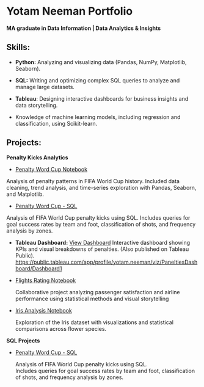 # Yotam Neeman Portfolio
**MA graduate in Data Information | Data Analytics & Insights**

## Skills:

* **Python:** Analyzing and visualizing data (Pandas, NumPy, Matplotlib, Seaborn).

* **SQL:** Writing and optimizing complex SQL queries to analyze and manage large datasets.

* **Tableau**: Designing interactive dashboards for business insights and data storytelling.

* Knowledge of machine learning models, including regression and classification, using Scikit-learn.

## Projects:

**Penalty Kicks Analytics**

  - [Penalty Word Cup Notebook](penalty_word_cup.ipynb)

  Analysis of penalty patterns in FIFA World Cup history. Included data cleaning, trend analysis, and time-series exploration with Pandas, Seaborn, and Matplotlib.
  - [Penalty Word Cup - SQL](SQL_Penalties_kicks.sql)

  Analysis of FIFA World Cup penalty kicks using SQL. Includes queries for goal success rates by team and foot, classification of shots, and frequency analysis by zones.

  - **Tableau Dashboard:** [View Dashboard](https://public.tableau.com/app/profile/yotam.neeman/viz/PaneltiesDashboard/Dashboard1)
Interactive dashboard showing KPIs and visual breakdowns of penalties. (Also published on Tableau Public).
https://public.tableau.com/app/profile/yotam.neeman/viz/PaneltiesDashboard/Dashboard1

- [Flights Rating Notebook](Ex3_Visualization.ipynb)

  Collaborative project analyzing passenger satisfaction and airline performance using statistical methods and visual storytelling

- [Iris Analysis Notebook](iris_YN.ipynb)

  Exploration of the Iris dataset with visualizations and statistical comparisons across flower species.

**SQL Projects**

- [Penalty Word Cup - SQL](SQL_Penalties_kicks.sql)

  Analysis of FIFA World Cup penalty kicks using SQL.  
Includes queries for goal success rates by team and foot, classification of shots, and frequency analysis by zones.




